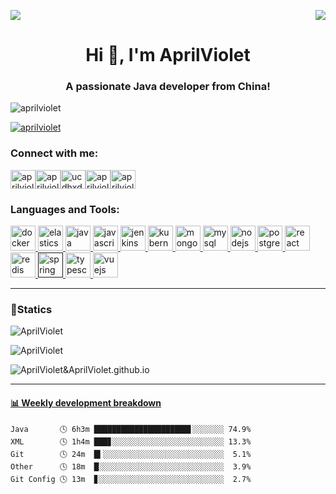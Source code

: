 <p>
  <a href="https://count.getloli.com/"><img src="https://count.getloli.com/get/@:AprilViolet?theme=moebooru"></a>
  <img src="https://weather-icon.journeyad.repl.co/@wenzhou?v=1" align="right">
</p>
<h1 align="center">Hi 👋, I'm AprilViolet</h1><h3 align="center">A passionate Java developer from China!</h3><p align="left"> <img src="https://komarev.com/ghpvc/?username=aprilviolet&label=Profile%20views&color=0e75b6&style=flat" alt="aprilviolet" /> </p><p align="left"> <a href="https://github.com/ryo-ma/github-profile-trophy"><img src="https://github-profile-trophy.vercel.app/?username=aprilviolet" alt="aprilviolet" /></a> </p><p align="left"><h3 align="left">Connect with me:</h3><a href="https://twitter.com/aprilviolet" target="blank"><img align="center" src="https://cdn.jsdelivr.net/npm/simple-icons@3.0.1/icons/twitter.svg" alt="aprilviolet" height="30" width="40" /></a><a href="https://stackoverflow.com/users/aprilviolet" target="blank"><img align="center" src="https://cdn.jsdelivr.net/npm/simple-icons@3.0.1/icons/stackoverflow.svg" alt="aprilviolet" height="30" width="40" /></a><a href="https://www.youtube.com/channel/UCdHxD5x5H3FL75I09t-YliA" target="blank"><img align="center" src="https://cdn.jsdelivr.net/npm/simple-icons@3.0.1/icons/youtube.svg" alt="ucdhxd5x5h3fl75i09t-ylia" height="30" width="40" /></a><a href="https://www.leetcode.com/aprilviolet" target="blank"><img align="center" src="https://cdn.jsdelivr.net/npm/simple-icons@3.0.1/icons/leetcode.svg" alt="aprilviolet" height="30" width="40" /></a><a href="https://t.me/AprilViolet0" target="blank"><img align="center" src="https://cdn.jsdelivr.net/npm/simple-icons@v3.0.1/icons/telegram.svg" alt="aprilviolet" height="30" width="40" /></a></p><h3 align="left">Languages and Tools:</h3><p align="left"> <a href="https://www.docker.com/" target="_blank"> <img src="https://devicons.github.io/devicon/devicon.git/icons/docker/docker-original-wordmark.svg" alt="docker" width="40" height="40"/> </a> <a href="https://www.elastic.co" target="_blank"> <img src="https://www.vectorlogo.zone/logos/elastic/elastic-icon.svg" alt="elasticsearch" width="40" height="40"/> </a> <a href="https://www.java.com" target="_blank"> <img src="https://devicons.github.io/devicon/devicon.git/icons/java/java-original-wordmark.svg" alt="java" width="40" height="40"/> </a> <a href="https://developer.mozilla.org/en-US/docs/Web/JavaScript" target="_blank"> <img src="https://devicons.github.io/devicon/devicon.git/icons/javascript/javascript-original.svg" alt="javascript" width="40" height="40"/> </a> <a href="https://www.jenkins.io" target="_blank"> <img src="https://www.vectorlogo.zone/logos/jenkins/jenkins-icon.svg" alt="jenkins" width="40" height="40"/> </a> <a href="https://kubernetes.io" target="_blank"> <img src="https://www.vectorlogo.zone/logos/kubernetes/kubernetes-icon.svg" alt="kubernetes" width="40" height="40"/> </a> <a href="https://www.mongodb.com/" target="_blank"> <img src="https://devicons.github.io/devicon/devicon.git/icons/mongodb/mongodb-original-wordmark.svg" alt="mongodb" width="40" height="40"/> </a> <a href="https://www.mysql.com/" target="_blank"> <img src="https://devicons.github.io/devicon/devicon.git/icons/mysql/mysql-original-wordmark.svg" alt="mysql" width="40" height="40"/> </a> <a href="https://nodejs.org" target="_blank"> <img src="https://devicons.github.io/devicon/devicon.git/icons/nodejs/nodejs-original-wordmark.svg" alt="nodejs" width="40" height="40"/> </a> <a href="https://www.postgresql.org" target="_blank"> <img src="https://devicons.github.io/devicon/devicon.git/icons/postgresql/postgresql-original-wordmark.svg" alt="postgresql" width="40" height="40"/> </a> <a href="https://reactjs.org/" target="_blank"> <img src="https://devicons.github.io/devicon/devicon.git/icons/react/react-original-wordmark.svg" alt="react" width="40" height="40"/> </a> <a href="https://redis.io" target="_blank"> <img src="https://devicons.github.io/devicon/devicon.git/icons/redis/redis-original-wordmark.svg" alt="redis" width="40" height="40"/> </a> <a href="" target="_blank"> <img src="https://www.vectorlogo.zone/logos/springio/springio-icon.svg" alt="spring" width="40" height="40"/> </a> <a href="https://www.typescriptlang.org/" target="_blank"> <img src="https://devicons.github.io/devicon/devicon.git/icons/typescript/typescript-original.svg" alt="typescript" width="40" height="40"/> </a> <a href="https://vuejs.org/" target="_blank"> <img src="https://devicons.github.io/devicon/devicon.git/icons/vuejs/vuejs-original-wordmark.svg" alt="vuejs" width="40" height="40"/> </a> </p>

---

### 🧐Statics ###

![AprilViolet](https://github-readme-stats.vercel.app/api?username=AprilViolet&count_private=true&show_icons=true&theme=tokyonight&show_owner=true)



![AprilViolet](https://github-readme-stats.vercel.app/api/top-langs/?username=AprilViolet)



![AprilViolet&AprilViolet.github.io](https://github-readme-stats.vercel.app/api/pin/?username=AprilViolet&repo=AprilViolet.github.io&show_owner=true)

---

 <!-- waka-box start -->
#### <a href="https://gist.github.com/fa32423d852887fd0d4996432c4c6849" target="_blank">📊 Weekly development breakdown</a>
```text
Java       🕓 6h3m █████████████████████▋░░░░░░░ 74.9%
XML        🕓 1h4m ███▊░░░░░░░░░░░░░░░░░░░░░░░░░ 13.3%
Git        🕓 24m  █▍░░░░░░░░░░░░░░░░░░░░░░░░░░░  5.1%
Other      🕓 18m  █░░░░░░░░░░░░░░░░░░░░░░░░░░░░  3.9%
Git Config 🕓 13m  ▊░░░░░░░░░░░░░░░░░░░░░░░░░░░░  2.7%
```
<!-- Powered by https://github.com/YouEclipse/waka-box-go . -->
<!-- waka-box end -->